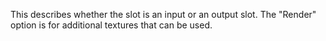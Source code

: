 This describes whether the slot is an input or an output slot. The "Render" option is for additional textures that can be used.